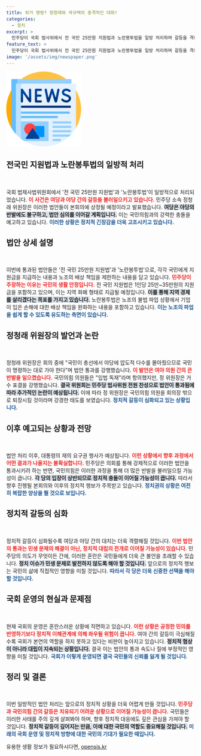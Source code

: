 ```yaml
---
title: 퇴거 명령? 정청래와 곽규택의 충격적인 대화!
categories:
  - 정치
excerpt: >
  민주당이 국회 법사위에서 전 국민 25만원 지원법과 노란봉투법을 일방 처리하며 갈등을 격화시켰다. 여당과 야당의激한 대립 속, 회의 도중 강행된 표결이 향후 정치적 파장을 예고한다.
feature_text: >
  민주당이 국회 법사위에서 전 국민 25만원 지원법과 노란봉투법을 일방 처리하며 갈등을 격화시켰다. 여당과 야당의激한 대립 속, 회의 도중 강행된 표결이 향후 정치적 파장을 예고한다.
image: '/assets/img/newspaper.png'
---
```


<p><img src="/assets/img/newspaper.png" alt="kimp 속보" /></p>

<h2 data-ke-size="size26">전국민 지원법과 노란봉투법의 일방적 처리</h2>

<p data-ke-size="size16">&nbsp;</p>

<p>국회 법제사법위원회에서 '전 국민 25만원 지원법'과 '노란봉투법'이 일방적으로 처리되었습니다. <b><span style="color: #ee2323;">이 사건은 여당과 야당 간의 갈등을 불러일으키고 있습니다.</span></b> 민주당 소속 정청래 위원장은 이러한 법안들이 본회의에 상정될 예정이라고 발표했습니다. <b><span style="background-color: #21538527;">여당은 야당의 반발에도 불구하고, 법안 심의를 이어갈 계획입니다.</span></b> 이는 국민의힘과의 강력한 충돌을 예고하고 있습니다. <b><span style="color: #1a5490;">이러한 상황은 정치적 긴장감을 더욱 고조시키고 있습니다.</span></b> </p>

<h2 data-ke-size="size26">법안 상세 설명</h2>

<p data-ke-size="size16">&nbsp;</p>

<p>이번에 통과된 법안들은 '전 국민 25만원 지원법'과 '노란봉투법'으로, 각각 국민에게 지원금을 지급하는 내용과 노조의 배상 책임을 제한하는 내용을 담고 있습니다. <b><span style="color: #ee2323;">민주당이 주장하는 이유는 국민의 생활 안정입니다.</span></b> 전 국민 지원법은 1인당 25만~35만원의 지원금을 포함하고 있으며, 이는 지역 화폐 형태로 지급될 예정입니다. <b><span style="background-color: #21538527;">이를 통해 지역 경제를 살리겠다는 목표를 가지고 있습니다.</span></b> 노란봉투법은 노조의 불법 파업 상황에서 기업이 입은 손해에 대한 배상 책임을 완화하는 내용을 포함하고 있습니다. <b><span style="color: #1a5490;">이는 노조의 파업을 쉽게 할 수 있도록 유도하는 측면이 있습니다.</span></b></p>

<h2 data-ke-size="size26">정청래 위원장의 발언과 논란</h2>

<p data-ke-size="size16">&nbsp;</p>

<p>정청래 위원장은 회의 중에 "국민이 총선에서 야당에 압도적 다수를 몰아줬으므로 국민이 명령하는 대로 가야 한다"며 법안 통과를 강행했습니다. <b><span style="color: #ee2323;">이 발언은 여야 의원 간의 큰 반발을 일으켰습니다.</span></b> 국민의힘 의원들은 "입법 독재"라며 항의했지만, 정 위원장은 거수 표결을 강행했습니다. <b><span style="background-color: #21538527;">결국 위원회는 민주당 법사위원 전원 찬성으로 법안이 통과됨에 따라 추가적인 논란이 예상됩니다.</span></b> 이에 따라 정 위원장은 국민의힘 의원을 회의장 밖으로 퇴장시킬 것이라며 강경한 태도를 보였습니다. <b><span style="color: #1a5490;">정치적 갈등이 심화되고 있는 상황입니다.</span></b></p>

<h2 data-ke-size="size26">이후 예고되는 상황과 전망</h2>

<p data-ke-size="size16">&nbsp;</p>

<p>법안 처리 이후, 대통령의 재의 요구권 행사가 예상됩니다. <b><span style="color: #ee2323;">이런 상황에서 향후 과정에서 어떤 결과가 나올지는 불확실합니다.</span></b> 민주당은 의회를 통해 강제적으로 이러한 법안을 통과시키려 하는 반면, 국민의힘은 이러한 과정을 통해 더 많은 반발을 불러일으킬 가능성이 큽니다. <b><span style="background-color: #21538527;">각 당의 입장이 상반되므로 정치적 충돌이 이어질 가능성이 큽니다.</span></b> 따라서 향후 진행될 본회의와 이후의 정치적 행보가 주목받고 있습니다. <b><span style="color: #1a5490;">정치권의 상황은 여전히 복잡한 양상을 띌 것으로 보입니다.</span></b></p>

<h2 data-ke-size="size26">정치적 갈등의 심화</h2>

<p data-ke-size="size16">&nbsp;</p>

<p>정치적 갈등이 심화될수록 여당과 야당 간의 대치는 더욱 격렬해질 것입니다. <b><span style="color: #ee2323;">이번 법안의 통과는 민생 문제의 해결이 아닌, 정치적 대립의 전개로 이어질 가능성이 있습니다.</span></b> 민주당의 의도가 무엇이든 간에, 이러한 혼란은 국민들에게 더욱 큰 불안을 초래할 수 있습니다. <b><span style="background-color: #21538527;">정치 이슈가 민생 문제로 발전하지 않도록 해야 할 것입니다.</span></b> 앞으로의 정치적 행보는 국민의 삶에 직접적인 영향을 미칠 것입니다. <b><span style="color: #1a5490;">따라서 각 당은 더욱 신중한 선택을 해야 할 것입니다.</span></b></p>

<h2 data-ke-size="size26">국회 운영의 현실과 문제점</h2>

<p data-ke-size="size16">&nbsp;</p>

<p>현재 국회의 운영은 혼란스러운 상황에 직면하고 있습니다. <b><span style="color: #ee2323;">이런 상황은 공정한 민의를 반영하기보다 정치적 이해관계에 의해 좌우될 위험이 큽니다.</span></b> 여야 간의 갈등이 극심해질수록 국회가 본연의 역할을 하지 못하고 있다는 비판이 높아지고 있습니다. <b><span style="background-color: #21538527;">정치적 협상이 아니라 대립이 지속되는 상황입니다.</span></b> 결국 이는 법안의 통과 속도나 질에 부정적인 영향을 미칠 것입니다. <b><span style="color: #1a5490;">국회가 이렇게 운영되면 결국 국민들의 신뢰를 잃게 될 것입니다.</span></b></p>

<h2 data-ke-size="size26">정리 및 결론</h2>

<p data-ke-size="size16">&nbsp;</p>

<p>이번 일방적인 법안 처리는 앞으로의 정치적 상황을 더욱 어렵게 만들 것입니다. <b><span style="color: #ee2323;">민주당과 국민의힘 간의 갈등은 치유되기 어려운 상황으로 이어질 가능성이 큽니다.</span></b> 국민들은 이러한 사태를 주의 깊게 살펴봐야 하며, 향후 정치적 대응에도 깊은 관심을 가져야 할 것입니다. <b><span style="background-color: #21538527;">정치적 갈등이 깊어지는 만큼, 이에 대한 국민의 역할도 중요해질 것입니다.</span></b> <b><span style="color: #1a5490;">미래의 국회 운영 및 정치적 방향에 대한 국민의 기대가 필요한 때입니다.</span></b></p>
유용한 생활 정보가 필요하시다면, <a href="https://opensis.kr" rel="dofollow">opensis.kr</a>


